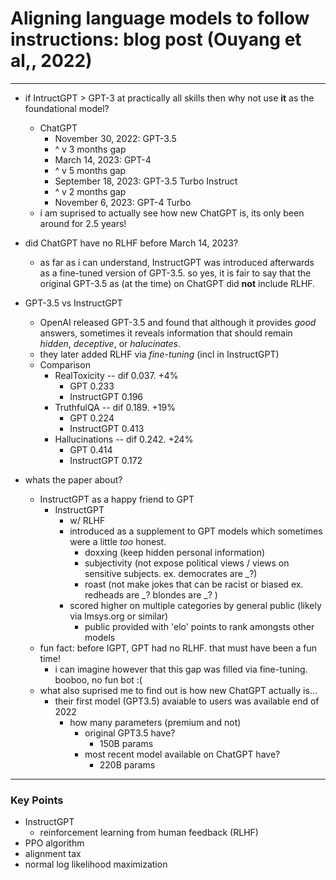 # Aligning language models to follow instructions: blog post (Ouyang et al,, 2022) 

---
* if IntructGPT > GPT-3 at practically all skills then why not use **it** as the foundational model?
    * ChatGPT
        * November 30, 2022: GPT-3.5
        * ^ v 3 months gap
        * March 14, 2023: GPT-4
        * ^ v 5 months gap
        * September 18, 2023: GPT-3.5 Turbo Instruct
        * ^ v 2 months gap
        * November 6, 2023: GPT-4 Turbo
    * i am suprised to actually see how new ChatGPT is, its only been around for 2.5 years!
* did ChatGPT have no RLHF before March 14, 2023?
    * as far as i can understand, InstructGPT was introduced afterwards as a fine-tuned version of GPT-3.5.
    so yes, it is fair to say that the original GPT-3.5 as (at the time) on ChatGPT did **not** include RLHF.

* GPT-3.5 vs InstructGPT
    * OpenAI released GPT-3.5 and found that although it provides *good* answers,
    sometimes it reveals information that should remain *hidden*, *deceptive*, or *halucinates*. 
    * they later added RLHF via *fine-tuning* (incl in InstructGPT)
    * Comparison 
        * RealToxicity -- dif 0.037. +4%
            * GPT 0.233
            * InstructGPT 0.196 
        * TruthfulQA -- dif 0.189. +19%
            * GPT 0.224
            * InstructGPT 0.413
        * Hallucinations --  dif 0.242. +24% 
            * GPT 0.414
            * InstructGPT 0.172 

* whats the paper about?
    * InstructGPT as a happy friend to GPT
        * InstructGPT
            * w/ RLHF
            * introduced as a supplement to GPT models which sometimes were a little *too* honest.
                * doxxing (keep hidden personal information)
                * subjectivity (not expose political views / views on sensitive subjects. ex. democrates are _?)
                * roast (not make jokes that can be racist or biased ex. redheads are _? blondes are _? )  
            * scored higher on multiple categories by general public (likely via lmsys.org or similar)
                * public provided with 'elo' points to rank amongsts other models
    * fun fact: before IGPT, GPT had no RLHF. that must have been a fun time!
        * i can imagine however that this gap was filled via fine-tuning.  booboo, no fun bot :(
    * what also suprised me to find out is how new ChatGPT actually is...
        * their first model (GPT3.5) avaiable to users was available end of 2022
            * how many parameters (premium and not)
                * original GPT3.5 have?
                    * 150B params
                * most recent model available on ChatGPT have? 
                    * 220B params

---
### Key Points
* InstructGPT
    * reinforcement learning from human feedback (RLHF)
* PPO algorithm
* alignment tax
* normal log likelihood maximization
